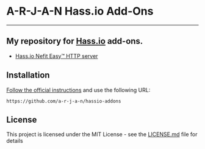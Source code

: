 # A-R-J-A-N Hass.io Add-Ons
---------

## My repository for [Hass.io](https://home-assistant.io/hassio/) add-ons.
* [Hass.io Nefit Easy™ HTTP server](https://github.com/a-r-j-a-n/hassio-addons/tree/master/node-red)

## Installation
[Follow the official instructions](https://home-assistant.io/hassio/installing_third_party_addons/) and use the following URL:

```
https://github.com/a-r-j-a-n/hassio-addons
```


## License
This project is licensed under the MIT License - see the [LICENSE.md](LICENSE.md) file for details
